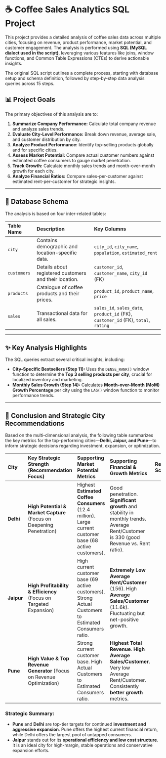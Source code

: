 # ☕ Coffee Sales Analytics SQL Project

This project provides a detailed analysis of coffee sales data across multiple cities, focusing on revenue, product performance, market potential, and customer engagement. The analysis is performed using **SQL (MySQL dialect used in the script)**, leveraging various features like joins, window functions, and Common Table Expressions (CTEs) to derive actionable insights.

The original SQL script outlines a complete process, starting with database setup and schema definition, followed by step-by-step data analysis queries across 15 steps.

## 📊 Project Goals

The primary objectives of this analysis are to:

1.  **Summarize Company Performance:** Calculate total company revenue and analyze sales trends.
2.  **Evaluate City-Level Performance:** Break down revenue, average sale, and customer distribution by city.
3.  **Analyze Product Performance:** Identify top-selling products globally and for specific cities.
4.  **Assess Market Potential:** Compare actual customer numbers against estimated coffee consumers to gauge market penetration.
5.  **Track Growth:** Calculate monthly sales trends and month-over-month growth for each city.
6.  **Analyze Financial Ratios:** Compare sales-per-customer against estimated rent-per-customer for strategic insights.

---

## 📁 Database Schema

The analysis is based on four inter-related tables:

| Table Name | Description | Key Columns |
| :--- | :--- | :--- |
| `city` | Contains demographic and location-specific data. | `city_id`, `city_name`, `population`, `estimated_rent` |
| `customers` | Details about registered customers and their location. | `customer_id`, `customer_name`, `city_id` (FK) |
| `products` | Catalogue of coffee products and their prices. | `product_id`, `product_name`, `price` |
| `sales` | Transactional data for all sales. | `sales_id`, `sales_date`, `product_id` (FK), `customer_id` (FK), `total`, `rating` |

---

## ✨ Key Analysis Highlights

The SQL queries extract several critical insights, including:

* **City-Specific Bestsellers (Step 11):** Uses the `DENSE_RANK()` window function to determine the **Top 3 selling products per city**, crucial for localized inventory and marketing.
* **Monthly Sales Growth (Step 14):** Calculates **Month-over-Month (MoM) Growth Percentage** per city using the `LAG()` window function to monitor performance trends.

---

## 🎯 Conclusion and Strategic City Recommendations

Based on the multi-dimensional analysis, the following table summarizes the key metrics for the top-performing cities—**Delhi, Jaipur, and Pune**—to inform strategic decisions regarding investment, expansion, or optimization.

| City | Key Strategic Strength (Recommendation Focus) | Supporting Market Potential Metrics | Supporting Financial & Growth Metrics | Recommendation Score |
| :--- | :--- | :--- | :--- | :--- |
| **Delhi** | **High Potential & Market Capture** (Focus on Deepening Penetration) | Highest **Estimated Coffee Consumers** ($12.4 \text{ million}$). Large current customer base ($68$ active customers). | Good penetration. **Significant growth** and stability in monthly trends. Average $\text{Rent/Customer}$ is $330$ (good $\text{Revenue vs. Rent}$ ratio). | **$$9.5/10$$** |
| **Jaipur** | **High Profitability & Efficiency** (Focus on Targeted Expansion) | High current customer base ($69$ active customers). Strong $\text{Actual Customers}$ to $\text{Estimated Consumers}$ ratio. | **Extremely Low Average $\text{Rent/Customer}$** ($156$). High **Average $\text{Sales/Customer}$** ($11.6 \text{k}$). Fluctuating but net-positive growth. | **$$9.0/10$$** |
| **Pune** | **High Value & Top Revenue Generator** (Focus on Revenue Optimization) | Strong current customer base. High $\text{Actual Customers}$ to $\text{Estimated Consumers}$ ratio. | **Highest Total Revenue**. **High Average $\text{Sales/Customer}$**. Very low Average $\text{Rent/Customer}$. Consistently **better growth** metrics. | **$$9.5/10$$** |

### Strategic Summary:

* **Pune** and **Delhi** are top-tier targets for continued **investment and aggressive expansion**. Pune offers the highest current financial return, while Delhi offers the largest pool of untapped consumers.
* **Jaipur** stands out for its **operational efficiency and low cost structure**. It is an ideal city for high-margin, stable operations and conservative expansion efforts.
